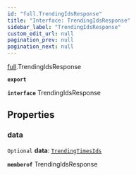 ```yaml
---
id: "full.TrendingIdsResponse"
title: "Interface: TrendingIdsResponse"
sidebar_label: "TrendingIdsResponse"
custom_edit_url: null
pagination_prev: null
pagination_next: null
---
```


[full](../namespaces/full.md).TrendingIdsResponse

**`export`**

**`interface`** TrendingIdsResponse

## Properties

### data

 `Optional` **data**: [`TrendingTimesIds`](full.TrendingTimesIds.md)

**`memberof`** TrendingIdsResponse
